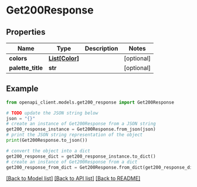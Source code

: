 # Get200Response


## Properties

Name | Type | Description | Notes
------------ | ------------- | ------------- | -------------
**colors** | [**List[Color]**](Color.md) |  | [optional] 
**palette_title** | **str** |  | [optional] 

## Example

```python
from openapi_client.models.get200_response import Get200Response

# TODO update the JSON string below
json = "{}"
# create an instance of Get200Response from a JSON string
get200_response_instance = Get200Response.from_json(json)
# print the JSON string representation of the object
print(Get200Response.to_json())

# convert the object into a dict
get200_response_dict = get200_response_instance.to_dict()
# create an instance of Get200Response from a dict
get200_response_from_dict = Get200Response.from_dict(get200_response_dict)
```
[[Back to Model list]](../README.md#documentation-for-models) [[Back to API list]](../README.md#documentation-for-api-endpoints) [[Back to README]](../README.md)


